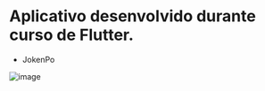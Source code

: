 # Aplicativo desenvolvido durante curso de Flutter.



- JokenPo

![image](https://user-images.githubusercontent.com/39925526/149040663-928186b3-9705-4f6d-8d91-c16be9a569a7.png)

